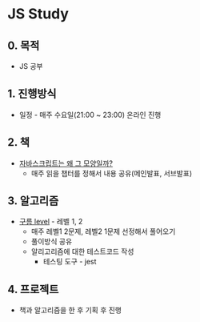 # JS Study

## 0. 목적
* JS 공부

## 1. 진행방식
* 일정 - 매주 수요일(21:00 ~ 23:00) 온라인 진행

## 2. 책
* [자바스크립트는 왜 그 모양일까?](https://book.naver.com/bookdb/book_detail.nhn?bid=16358145)
  * 매주 읽을 챕터를 정해서 내용 공유(메인발표, 서브발표)

## 3. 알고리즘
* [구름 level](https://level.goorm.io/?_ga=2.128627596.1893038144.1598107166-292618128.1586254945) - 레벨 1, 2
  * 매주 레벨1 2문제, 레벨2 1문제 선정해서 풀어오기
  * 풀이방식 공유
  * 알리고리즘에 대한 테스트코드 작성
    * 테스팅 도구 - jest

## 4. 프로젝트
* 책과 알고리즘을 한 후 기획 후 진행
